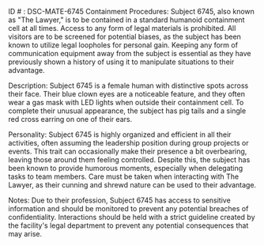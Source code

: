 ID # : DSC-MATE-6745
Containment Procedures:
Subject 6745, also known as "The Lawyer," is to be contained in a standard humanoid containment cell at all times. Access to any form of legal materials is prohibited. All visitors are to be screened for potential biases, as the subject has been known to utilize legal loopholes for personal gain. Keeping any form of communication equipment away from the subject is essential as they have previously shown a history of using it to manipulate situations to their advantage.

Description:
Subject 6745 is a female human with distinctive spots across their face. Their blue clown eyes are a noticeable feature, and they often wear a gas mask with LED lights when outside their containment cell. To complete their unusual appearance, the subject has pig tails and a single red cross earring on one of their ears.

Personality:
Subject 6745 is highly organized and efficient in all their activities, often assuming the leadership position during group projects or events. This trait can occasionally make their presence a bit overbearing, leaving those around them feeling controlled. Despite this, the subject has been known to provide humorous moments, especially when delegating tasks to team members. Care must be taken when interacting with The Lawyer, as their cunning and shrewd nature can be used to their advantage.

Notes:
Due to their profession, Subject 6745 has access to sensitive information and should be monitored to prevent any potential breaches of confidentiality. Interactions should be held with a strict guideline created by the facility's legal department to prevent any potential consequences that may arise.